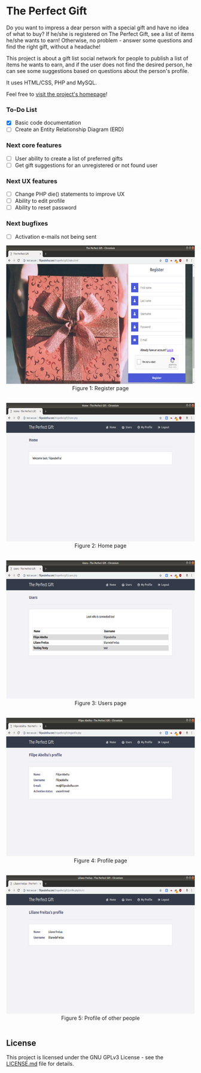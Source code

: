 # The Perfect Gift

Do you want to impress a dear person with a special gift and have no idea of what to buy? If he/she is registered on The Perfect Gift, see a list of items he/she wants to earn! Otherwise, no problem - answer some questions and find the right gift, without a headache!

This project is about a gift list social network for people to publish a list of items he wants to earn, and if the user does not find the desired person, he can see some suggestions based on questions about the person's profile.

It uses HTML/CSS, PHP and MySQL.

Feel free to <a href="http://www.filipeabelha.com/theperfectgift">visit the project's homepage</a>!

### To-Do List

- [x] Basic code documentation
- [ ] Create an Entity Relationship Diagram (ERD)

### Next core features

- [ ] User ability to create a list of preferred gifts 
- [ ] Get gift suggestions for an unregistered or not found user

### Next UX features

- [ ] Change PHP die() statements to improve UX
- [ ] Ability to edit profile
- [ ] Ability to reset password

### Next bugfixes

- [ ] Activation e-mails not being sent

<p align="center">
<img src="img/readme_register.png" width="658" height="370">
<br>
Figure 1: Register page
<br>
<br>
</p>

<p align="center">
<img src="img/readme_home.png" width="658" height="370">
<br>
Figure 2: Home page
<br>
<br>
</p>

<p align="center">
<img src="img/readme_users.png" width="658" height="370">
<br>
Figure 3: Users page
<br>
<br>
</p>

<p align="center">
<img src="img/readme_myprofile.png" width="658" height="370">
<br>
Figure 4: Profile page
<br>
<br>
</p>

<p align="center">
<img src="img/readme_otherprofile.png" width="658" height="370">
<br>
Figure 5: Profile of other people
<br>
<br>
</p>

## License
This project is licensed under the GNU GPLv3 License - see the [LICENSE.md](LICENSE.md) file for details.
